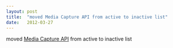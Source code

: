 ```yaml
---
layout: post
title:  "moved Media Capture API from active to inactive list"
date:   2012-03-27
---
```


moved [Media Capture API](/spec/media-capture-api) from active to inactive list

